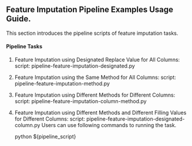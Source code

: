 ## Feature Imputation Pipeline Examples Usage Guide.

This section introduces the pipeline scripts of feature imputation tasks.

#### Pipeline Tasks

1. Feature Imputation using Designated Replace Value for All Columns:
    script: pipeline-feature-imputation-designated.py

2. Feature Imputation using the Same Method for All Columns:
    script: pipeline-feature-imputation-method.py

3. Feature Imputation using Different Methods for Different Columns:
    script: pipeline-feature-imputation-column-method.py

4. Feature Imputation using Different Methods and Different Filling Values for Different Columns:
   script: pipeline-feature-imputation-designated-column.py
Users can use following commands to running the task.

    python ${pipeline_script}
